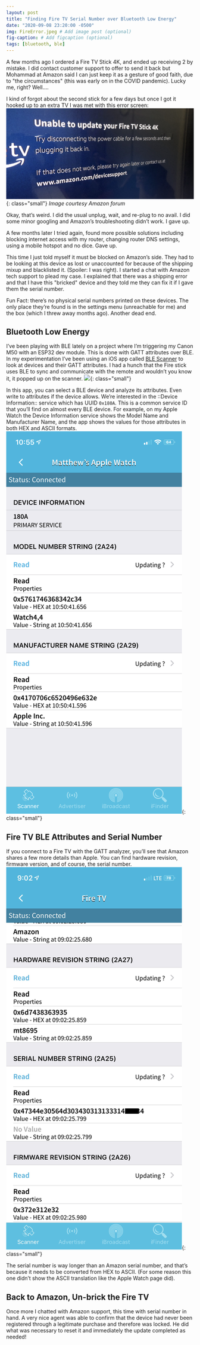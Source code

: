```yaml
---
layout: post
title: "Finding Fire TV Serial Number over Bluetooth Low Energy"
date: "2020-09-08 23:20:00 -0500"
img: FireError.jpeg # Add image post (optional)
fig-caption: # Add figcaption (optional)
tags: [bluetooth, ble]
---
```


A few months ago I ordered a Fire TV Stick 4K, and ended up receiving 2 by mistake. I did contact customer support to offer to send it back but Mohammad at Amazon said I can just keep it as a gesture of good faith, due to "the circumstances" (this was early on in the COVID pandemic). Lucky me, right? Well....

I kind of forgot about the second stick for a few days but once I got it hooked up to an extra TV I was met with this error screen:
![](/assets/img/20200908-Fire/FireError.jpeg){: class="small"}
*Image courtesy Amazon forum*

Okay, that’s weird. I did the usual unplug, wait, and re-plug to no avail. I did some minor googling and Amazon’s troubleshooting didn’t work. I gave up. 

A few months later I tried again, found more possible solutions including blocking internet access with my router, changing router DNS settings, using a mobile hotspot and no dice. Gave up. 

This time I just told myself it must be blocked on Amazon’s side. They had to be looking at this device as lost or unaccounted for because of the shipping mixup and blacklisted it. (Spoiler: I was right). I started a chat with Amazon tech support to plead my case. I explained that there was a shipping error and that I have this "bricked" device and they told me they can fix it if I gave them the serial number. 

Fun Fact: there’s no physical serial numbers printed on these devices. The only place they’re found is in the settings menu (unreachable for me) and the box (which I threw away months ago). Another dead end. 

## Bluetooth Low Energy
I’ve been playing with BLE lately on a project where I’m triggering my Canon M50 with an ESP32 dev module. This is done with GATT attributes over BLE. In my experimentation I’ve been using an iOS app called [BLE Scanner](https://apps.apple.com/us/app/ble-scanner-4-0/id1221763603) to look at devices and their GATT attributes. I had a hunch that the Fire stick uses BLE to sync and communicate with the remote and wouldn’t you know it, it popped up on the scanner. 
![](/assets/img/20200908-Fire/FireSerial.png){: class="small"}

In this app, you can select a BLE device and analyze its attributes. Even write to attributes if the device allows. We’re interested in the ::Device Information:: service which has UUID `0x180A`. This is a common service ID that you’ll find on almost every BLE device. For example, on my Apple Watch the Device Information service shows the Model Name and Manufacturer Name, and the app shows the values for those attributes in both HEX and ASCII formats. 
![](/assets/img/20200908-Fire/AWSerial.png){: class="small"}

## Fire TV BLE Attributes and Serial Number
If you connect to a Fire TV with the GATT analyzer, you’ll see that Amazon shares a few more details than Apple. You can find hardware revision, firmware version, and of course, the serial number. ![](/assets/img/20200908-Fire/FireSerialHex.jpeg){: class="small"}

The serial number is way longer than an Amazon serial number, and that’s because it needs to be converted from HEX to ASCII. (For some reason this one didn’t show the ASCII translation like the Apple Watch page did). 

## Back to Amazon, Un-brick the Fire TV
Once more I chatted with Amazon support, this time with serial number in hand. A very nice agent was able to confirm that the device had never been registered through a legitimate purchase and therefore was locked. He did what was necessary to reset it and immediately the update completed as needed!
